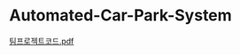 # Automated-Car-Park-System
[팀프로젝트코드.pdf](https://github.com/user-attachments/files/18783613/default.pdf)
